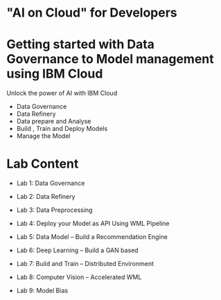 # "AI on Cloud" for Developers
# Getting started with Data Governance to Model management using IBM Cloud

Unlock the power of AI with IBM Cloud

  - Data Governance
  - Data Refinery 
  - Data prepare and Analyse
  - Build , Train and Deploy Models
  - Manage the Model

# Lab Content

  -  Lab 1: Data Governance

  - Lab 2: Data Refinery

  - Lab 3: Data Preprocessing 

  - Lab 4: Deploy your Model as API Using WML Pipeline

  - Lab 5: Data Model – Build a Recommendation Engine

  - Lab 6: Deep Learning – Build a GAN based

  - Lab 7: Build and Train – Distributed Environment

  - Lab 8: Computer Vision – Accelerated WML

  - Lab 9: Model Bias

 

